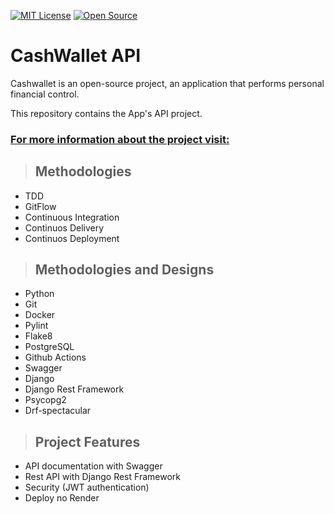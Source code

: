[![MIT License](https://img.shields.io/badge/License-MIT-yellow.svg)](https://opensource.org/licenses/)
[![Open Source](https://badges.frapsoft.com/os/v1/open-source.svg?v=103)](https://opensource.org/)

# **CashWallet API**
Cashwallet is an open-source project, an application that performs personal financial control.

This repository contains the App's API project.

### [**For more information about the project visit:**](https://iadevlab.com/post/6)

> ## Methodologies

* TDD
* GitFlow
* Continuous Integration
* Continuos Delivery
* Continuos Deployment

> ## Methodologies and Designs

* Python
* Git
* Docker
* Pylint
* Flake8
* PostgreSQL
* Github Actions
* Swagger
* Django
* Django Rest Framework
* Psycopg2
* Drf-spectacular

> ## Project Features 

* API documentation with Swagger
* Rest API with Django Rest Framework
* Security (JWT authentication)
* Deploy no Render
